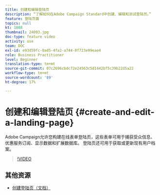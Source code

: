 ```yaml
---
title: 创建和编辑登陆页
description: “了解如何在Adobe Campaign Standard中创建、编辑和测试登陆页。”
feature: 登陆页面
topics: null
kt: 1808
thumbnail: 24093.jpg
doc-type: feature video
activity: use
team: DOC
exl-id: e93d59fc-0ad5-4fa2-a744-0f723e99eae4
role: Business Practitioner
level: Beginner
translation-type: tm+mt
source-git-commit: 07c2696cbdc72e24563c5d1442bf5c39b22d5a22
workflow-type: tm+mt
source-wordcount: '89'
ht-degree: 17%

---
```


# 创建和编辑登陆页 {#create-and-edit-a-landing-page}

Adobe Campaign允许您构建在线表单登陆页，这些表单可用于捕获受众信息、优惠服务订阅、显示数据和扩展数据库。 登陆页还可用于获取或更新现有用户档案。

>[!VIDEO](https://video.tv.adobe.com/v/24093?quality=12)

## 其他资源

* [创建登陆页（文档）](https://docs.campaign.adobe.com/doc/standard/getting_started/en/ACS_CreateLandingPage.html)
